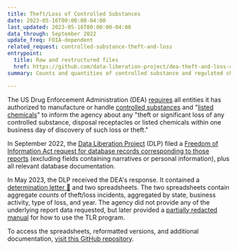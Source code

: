 ```yaml
---
title: Theft/Loss of Controlled Substances
date: 2023-05-16T00:00:00-04:00
last_updated: 2023-05-16T00:00:00-04:00
data_through: September 2022
update_freq: FOIA-dependent
related_request: controlled-substance-theft-and-loss
entrypoint:
  title: Raw and restructured files
  href: https://github.com/data-liberation-project/dea-theft-and-loss-counts
summary: Counts and quantities of controlled substance and regulated chemical thefts/losses reported to the DEA, by state, business activity, and loss type, and year.

---
```


The US Drug Enforcement Administration (DEA) [requires](https://www.deadiversion.usdoj.gov/21cfr_reports/theft/index.html) all entities it has authorized to manufacture or handle [controlled substances](https://www.deadiversion.usdoj.gov/schedules/) and "[listed chemicals](https://www.deadiversion.usdoj.gov/chem_prog/34chems.htm)" to inform the agency about any "theft or significant loss of any controlled substance, disposal receptacles or listed chemicals within one business day of discovery of such loss or theft."

In September 2022, the [Data Liberation Project](https://www.data-liberation-project.org/) (DLP) filed a [Freedom of Information Act request for database records corresponding to those reports](https://www.data-liberation-project.org/requests/controlled-substance-theft-and-loss/) (excluding fields containing narratives or personal information), plus all relevant database documentation.

In May 2023, the DLP received the DEA's response. It contained a [determination letter 📄](https://www.documentcloud.org/documents/23813617-2023-05-12-signed-det-65) and two spreadsheets. The two spreadsheets contain aggregate *counts* of theft/loss incidents, aggregated by state, business activity, type of loss, and year. The agency did not provide any of the underlying report data requested, but later provided a [partially redacted manual](https://www.documentcloud.org/documents/25589722-dea-theftloss-of-controlled-substances-manual-partially-redacted/) for how to use the TLR program.

To access the spreadsheets, reformatted versions, and additional documentation, [visit this GitHub repository](https://github.com/data-liberation-project/dea-theft-and-loss-counts).
